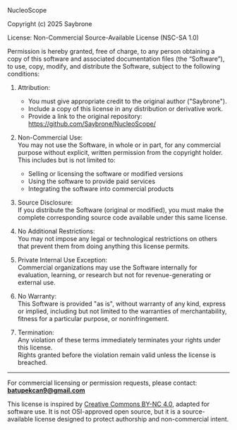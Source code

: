 NucleoScope 

Copyright (c) 2025 Saybrone

License: Non-Commercial Source-Available License (NSC-SA 1.0)

Permission is hereby granted, free of charge, to any person obtaining a copy
of this software and associated documentation files (the “Software”), to use,
copy, modify, and distribute the Software, subject to the following conditions:

1. Attribution:  
   - You must give appropriate credit to the original author ("Saybrone").
   - Include a copy of this license in any distribution or derivative work.
   - Provide a link to the original repository: https://github.com/Saybrone/NucleoScope/

2. Non-Commercial Use:   
   You may not use the Software, in whole or in part, for any commercial purpose without explicit, written permission from the copyright holder.  
   This includes but is not limited to:  
   - Selling or licensing the software or modified versions  
   - Using the software to provide paid services  
   - Integrating the software into commercial products

3. Source Disclosure:    
   If you distribute the Software (original or modified), you must make the complete corresponding source code available under this same license.

4. No Additional Restrictions:    
   You may not impose any legal or technological restrictions on others that prevent them from doing anything this license permits.

5. Private Internal Use Exception:      
   Commercial organizations may use the Software internally for evaluation, learning, or research but not for revenue-generating or external use.

6. No Warranty:    
   This Software is provided "as is", without warranty of any kind, express or implied, including but not limited to the warranties of merchantability, fitness for a particular    purpose, or noninfringement.

7. Termination:      
   Any violation of these terms immediately terminates your rights under this license.  
   Rights granted before the violation remain valid unless the license is breached.

---

For commercial licensing or permission requests, please contact:  
**batupekcan9@gmail.com**

This license is inspired by [Creative Commons BY-NC 4.0](https://creativecommons.org/licenses/by-nc/4.0/), adapted for software use. It is not OSI-approved open source, but it is a source-available license designed to protect authorship and non-commercial intent.
